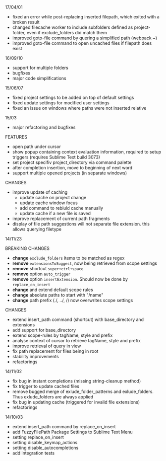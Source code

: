 17/04/01

- fixed an error while post-replacing inserted filepath, which exited with a broken result
- changed filecache worker to include subfolders defined as project-folder, even if exclude_folders did match them
- improved goto-file command by quering a simplified path (webpack ~)
- improved goto-file command to open uncached files if filepath does exist

16/09/10

- support for multiple folders
- bugfixes
- major code simplifications


15/06/07

- fixed project settings to be added on top of default settings
- fixed update settings for modified user settings
- fixed an issue on windows where paths were not inserted relative


15/03

- major refactoring and bugfixes

FEATURES

- open path under cursor
- show popup containing context evaluation information, required to setup triggers (requires Sublime Text build 3073)
- set project specifiv project_directory via command palette
- after completion insertion, move to beginning of next word
- support multiple opened projects (in separate windows)


CHANGES

- improve update of caching
	- update cache on project change
	- update cache window focus
	- add command to rebiuld cache manually
	- update cache if a new file is saved
- improve replacement of current path fragments
- display of file path suggestions will not separate file extension. this allows querying filetype


14/11/23

BREAKING CHANGES

- **change** `exclude_folders` items to be matched as regex
- **remove** `extensionsToSuggest`, now being retrieved from scope settings
- **remove** shortcut `super+ctrl+space`
- **remove** option `auto_trigger`
- **remove** option `insertExtension`. Should now be done by `replace_on_insert`
- **change** and extend default scope rules
- **change** absolute paths to start with "/name"
- **change** path prefix (./, ../, /) now overwrites scope settings

CHANGES

- extend insert\_path command (shortcut) with base\_directory and extensions
- add support for base_directory
- extend scope-rules by tagName, style and prefix
- analyse context of cursor to retrieve tagName, style and prefix
- improve retrieval of query in view
- fix path replacement for files being in root
- stability improvements
- refactorings

14/11/02

- fix bug in instant completions (missing string-cleanup method)
- fix trigger to update cached files
- remove bugged merge of exlude\_folder\_patterns and exlude\_folders. Thus exlude\_folders are always applied
- fix bug in updating cache (triggered for invalid file extensions)
- refactorings

14/10/03

- extend insert\_path command by replace\_on\_insert
- add FuzzyFilePath Package Settings to Sublime Text Menu
- setting replace\_on\_insert
- setting disable\_keymap\_actions
- setting disable_autocompletions
- add integration tests